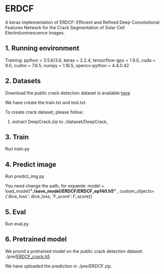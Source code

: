 # ERDCF
A keras implementation of ERDCF: Efficient and Refined Deep Convolutional Features Network for the Crack Segmentation of Solar Cell Electroluminescence Images.

## 1. Running environment
Training: 
python = 3.5.6/3.6,
keras = 2.2.4,
tensorflow-gpu = 1.9.0,
cuda = 9.0,
cudnn = 7.6.5,
numpy = 1.18.5,
opencv-python = 4.4.0.42


## 2. Datasets
Download the public crack detection dataset is available [here](https://github.com/yhlleo/DeepCrack/tree/master/dataset/)

We have create the train.txt and test.txt.

To create crack dataset, please follow:
1. extract DeepCrack.zip  to ./dataset/DeepCrack,

## 3. Train
Run train.py

## 4. Predict image
Run predict_img.py

You need change the path, for expamle:
model = load_model(**"./save_model/ERDCF/ERDCF_ep140.h5"** 
  , custom_objects={'dice_loss': dice_loss, 'F_score': F_score})

## 5. Eval
Run eval.py

## 6. Pretrained model

We provid a pretrained model on the public crack detection dataset. 
./pre/[ERDCF_crack.h5](https://drive.google.com/file/d/1h2F6oRANYT6vWGhS_7xCmvwSkEutms4O/view?usp=sharing)

We have uploaded the prediction in ./pre/ERDCF.zip.

